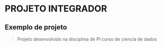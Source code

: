 # PROJETO INTEGRADOR
## Exemplo de projeto
> Projeto desenvolvido na disciplina de PI
> curso de ciencia de dados 